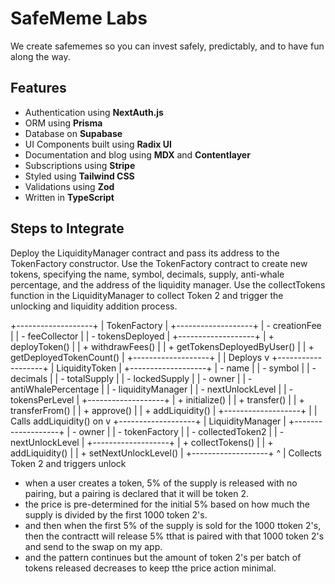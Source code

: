 # SafeMeme Labs

We create safememes so you can invest safely, predictably, and to have fun along the way.

## Features

- Authentication using **NextAuth.js**
- ORM using **Prisma**
- Database on **Supabase**
- UI Components built using **Radix UI**
- Documentation and blog using **MDX** and **Contentlayer**
- Subscriptions using **Stripe**
- Styled using **Tailwind CSS**
- Validations using **Zod**
- Written in **TypeScript**

## Steps to Integrate

Deploy the LiquidityManager contract and pass its address to the TokenFactory constructor.
Use the TokenFactory contract to create new tokens, specifying the name, symbol, decimals, supply, anti-whale percentage, and the address of the liquidity manager.
Use the collectTokens function in the LiquidityManager to collect Token 2 and trigger the unlocking and liquidity addition process.

+-------------------+
| TokenFactory |
+-------------------+
| - creationFee |
| - feeCollector |
| - tokensDeployed |
+-------------------+
| + deployToken() |
| + withdrawFees() |
| + getTokensDeployedByUser() |
| + getDeployedTokenCount() |
+-------------------+
|
| Deploys
v
+-------------------+
| LiquidityToken |
+-------------------+
| - name |
| - symbol |
| - decimals |
| - totalSupply |
| - lockedSupply |
| - owner |
| - antiWhalePercentage |
| - liquidityManager |
| - nextUnlockLevel |
| - tokensPerLevel |
+-------------------+
| + initialize() |
| + transfer() |
| + transferFrom() |
| + approve() |
| + addLiquidity() |
+-------------------+
|
| Calls addLiquidity() on
v
+-------------------+
| LiquidityManager |
+-------------------+
| - owner |
| - tokenFactory |
| - collectedToken2 |
| - nextUnlockLevel |
+-------------------+
| + collectTokens() |
| + addLiquidity() |
| + setNextUnlockLevel() |
+-------------------+
^
|
Collects Token 2 and triggers unlock

- when a user creates a token, 5% of the supply is released with no pairing, but a pairing is declared that it will be token 2.
- the price is pre-determined for the initial 5% based on how much the supply is divided by the first 1000 token 2's.
- and then when the first 5% of the supply is sold for the 1000 ttoken 2's, then the contractt will release 5% tthat is paired with that 1000 token 2's and send to the swap on my app.
- and the pattern continues but the amount of token 2's per batch of tokens released decreases to keep tthe price action minimal.
